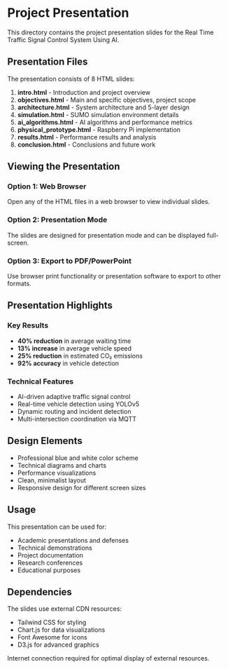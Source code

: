 # Project Presentation

This directory contains the project presentation slides for the Real Time Traffic Signal Control System Using AI.

## Presentation Files

The presentation consists of 8 HTML slides:

1. **intro.html** - Introduction and project overview
2. **objectives.html** - Main and specific objectives, project scope
3. **architecture.html** - System architecture and 5-layer design
4. **simulation.html** - SUMO simulation environment details
5. **ai_algorithms.html** - AI algorithms and performance metrics
6. **physical_prototype.html** - Raspberry Pi implementation
7. **results.html** - Performance results and analysis
8. **conclusion.html** - Conclusions and future work

## Viewing the Presentation

### Option 1: Web Browser
Open any of the HTML files in a web browser to view individual slides.

### Option 2: Presentation Mode
The slides are designed for presentation mode and can be displayed full-screen.

### Option 3: Export to PDF/PowerPoint
Use browser print functionality or presentation software to export to other formats.

## Presentation Highlights

### Key Results
- **40% reduction** in average waiting time
- **13% increase** in average vehicle speed
- **25% reduction** in estimated CO₂ emissions
- **92% accuracy** in vehicle detection

### Technical Features
- AI-driven adaptive traffic signal control
- Real-time vehicle detection using YOLOv5
- Dynamic routing and incident detection
- Multi-intersection coordination via MQTT

## Design Elements

- Professional blue and white color scheme
- Technical diagrams and charts
- Performance visualizations
- Clean, minimalist layout
- Responsive design for different screen sizes

## Usage

This presentation can be used for:
- Academic presentations and defenses
- Technical demonstrations
- Project documentation
- Research conferences
- Educational purposes

## Dependencies

The slides use external CDN resources:
- Tailwind CSS for styling
- Chart.js for data visualizations
- Font Awesome for icons
- D3.js for advanced graphics

Internet connection required for optimal display of external resources.

